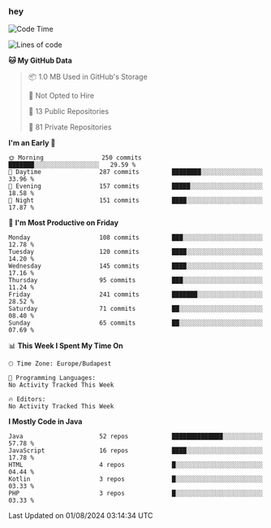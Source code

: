 ### hey

<!--START_SECTION:waka-->
![Code Time](http://img.shields.io/badge/Code%20Time-1%2C037%20hrs%202%20mins-blue)

![Lines of code](https://img.shields.io/badge/From%20Hello%20World%20I%27ve%20Written-1.1%20million%20lines%20of%20code-blue)

**🐱 My GitHub Data** 

> 📦 1.0 MB Used in GitHub's Storage 
 > 
> 🚫 Not Opted to Hire
 > 
> 📜 13 Public Repositories 
 > 
> 🔑 81 Private Repositories 
 > 
**I'm an Early 🐤** 

```text
🌞 Morning                250 commits         ███████░░░░░░░░░░░░░░░░░░   29.59 % 
🌆 Daytime                287 commits         ████████░░░░░░░░░░░░░░░░░   33.96 % 
🌃 Evening                157 commits         █████░░░░░░░░░░░░░░░░░░░░   18.58 % 
🌙 Night                  151 commits         ████░░░░░░░░░░░░░░░░░░░░░   17.87 % 
```
📅 **I'm Most Productive on Friday** 

```text
Monday                   108 commits         ███░░░░░░░░░░░░░░░░░░░░░░   12.78 % 
Tuesday                  120 commits         ████░░░░░░░░░░░░░░░░░░░░░   14.20 % 
Wednesday                145 commits         ████░░░░░░░░░░░░░░░░░░░░░   17.16 % 
Thursday                 95 commits          ███░░░░░░░░░░░░░░░░░░░░░░   11.24 % 
Friday                   241 commits         ███████░░░░░░░░░░░░░░░░░░   28.52 % 
Saturday                 71 commits          ██░░░░░░░░░░░░░░░░░░░░░░░   08.40 % 
Sunday                   65 commits          ██░░░░░░░░░░░░░░░░░░░░░░░   07.69 % 
```


📊 **This Week I Spent My Time On** 

```text
🕑︎ Time Zone: Europe/Budapest

💬 Programming Languages: 
No Activity Tracked This Week

🔥 Editors: 
No Activity Tracked This Week
```

**I Mostly Code in Java** 

```text
Java                     52 repos            ██████████████░░░░░░░░░░░   57.78 % 
JavaScript               16 repos            ████░░░░░░░░░░░░░░░░░░░░░   17.78 % 
HTML                     4 repos             █░░░░░░░░░░░░░░░░░░░░░░░░   04.44 % 
Kotlin                   3 repos             █░░░░░░░░░░░░░░░░░░░░░░░░   03.33 % 
PHP                      3 repos             █░░░░░░░░░░░░░░░░░░░░░░░░   03.33 % 
```




 Last Updated on 01/08/2024 03:14:34 UTC
<!--END_SECTION:waka-->
